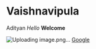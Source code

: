 # Vaishnavipula
Adityan
 *Hello*
 **Welcome**
 
![Uploading image.png…](https://media.istockphoto.com/photos/mountain-landscape-picture-id517188688?k=20&m=517188688&s=612x612&w=0&h=i38qBm2P-6V4vZVEaMy_TaTEaoCMkYhvLCysE7yJQ5Q=)
[Google](www.google.com)
